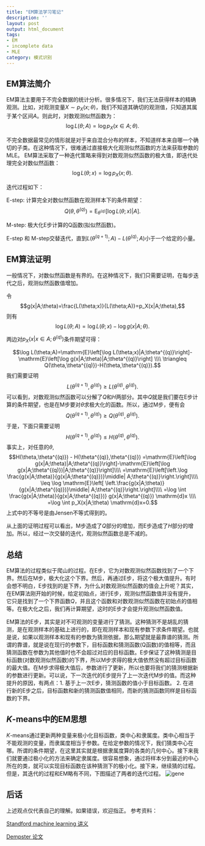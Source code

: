 ```yaml
---
title: "EM算法学习笔记"
description: ''
layout: post
output: html_document
tags:
- EM
- incomplete data
- MLE
category: 模式识别
---
```

## EM算法简介
EM算法主要用于不完全数据的统计分析。很多情况下，我们无法获得样本的精确观测。比如，对观测变量$X \sim p_X(x;\theta)$，我们不知道其确切的观测值，只知道其属于某个区间$A$。则此时，对数观测似然函数为：
$$ \log L(\theta;A)=\log p_X(x\in A; \theta).$$


不完全数据最常见的情形就是对于来自混合分布的样本，不知道样本来自哪一个确切的子类。在这种情况下，很难通过直接极大化观测似然函数的方法来获取参数的MLE。 EM算法采取了一种迭代策略来得到对数观测似然函数的极大值，即迭代处理完全对数似然函数：
$$ \log L(\theta;x)= \log p_X(x;\theta).$$


迭代过程如下：

E-step: 计算完全对数似然函数在观测样本下的条件期望：
$$Q(\theta,\theta^{(q)})=\mathrm{E}_{\theta^{(q)}}\left[\log L(\theta;x)|A\right].$$

M-step: 极大化E步计算的Q函数(拟似然函数)。

E-step 和 M-step交替迭代，直到$L(\theta^{(q+1)};A)-L(\theta^{(q)};A)$小于一个给定的小量。


## EM算法证明
一般情况下，对数似然函数是有界的。在这种情况下，我们只需要证明，在每步迭代之后，观测似然函数值增加。

令
$$g(x|A;\theta)=\frac{L(\theta;x)}{L(\theta;A)}=p_X(x|A;\theta),$$
则有
$$\log L(\theta;A)=\log L(\theta;x)-\log g(x|A;\theta).$$


两边对$p_X(x|x\in A;\theta^{(q)})$条件期望可得：

$$\log L(\theta;A)=\mathrm{E}\left[\log L(\theta;x)|A;\theta^{(q)}\right]-\mathrm{E}\left[\log g(x|A;\theta)|A;\theta^{(q)}\right]
\\\\ \triangleq Q(\theta,\theta^{(q)})-H(\theta,\theta^{(q)}).$$
我们需要证明
$$L(\theta^{(q+1)},\theta^{(q)}) \geq L(\theta^{(q)},\theta^{(q)}).$$
可以看到，对数观测似然函数可以分解了$Q$和$H$两部分。其中$Q$就是我们要在E步计算的条件期望，也是在M步要对$\theta$求极大化的函数。所以，通过M步，便有会
$$Q(\theta^{(q+1)},\theta^{(q)})\geq Q(\theta^{(q)},\theta^{(q)}).$$
于是，下面只需要证明
$$H(\theta^{(q+1)},\theta^{(q)}) \leq H(\theta^{(q)},\theta^{(q)}).$$
事实上，对任意的$\theta$,
$$H(\theta,\theta^{(q)}) - H(\theta^{(q)},\theta^{(q)})
=\mathrm{E}\left[\log g(x|A;\theta)|A;\theta^{(q)}\right]-\mathrm{E}\left[\log g(x|A;\theta^{(q)})|A;\theta^{(q)}\right]\\\\
=\mathrm{E}\left[\left.\log \frac{g(x|A;\theta)}{g(x|A;\theta^{(q)})}\middle| A;\theta^{(q)}\right.\right]\\\\
\leq \log \mathrm{E}\left[ \left.\frac{g(x|A;\theta)}{g(x|A;\theta^{(q)})}\middle| A;\theta^{(q)}\right.\right]\\\\
=\log \int \frac{g(x|A;\theta)}{g(x|A;\theta^{(q)})} g(x|A;\theta^{(q)}) \mathrm{d}x \\\\
=\log \int p_X(x|A;\theta) \mathrm{d}x=0.$$
上式中的不等号是由Jensen不等式得到的。

从上面的证明过程可以看出，M步造成了$Q$部分的增加，而E步造成了$H$部分的增加。所以，经过一次交替的迭代，观测似然函数总是不减的。



## 总结
EM算法的过程类似于爬山的过程。在E步，它为对数观测似然函数找到了一个下界。然后在M步，极大化这个下界。然后，再通过E步，将这个极大值提升。有时会想不明白，E步找到的是下界，为什么对数观测似然函数的值会上升呢？其实，在EM算法刚开始的时候，给定初始点，进行E步，观测似然函数值并没有提升，它只是找到了一个下界函数$Q$，并且这个函数和对数观测似然函数在初始点的值相等。在极大化之后，我们再计算期望，这时的E步才会提升观测似然函数值。

EM算法的E步，其实是对不可观测的变量进行了猜测。这种猜测不是胡乱的猜测，是在观测样本的基础上进行的，即在观测样本和现有参数下求条件期望。也就是说，如果以观测样本和现有的参数为猜测依据，那么期望就是最靠谱的猜测。所谓的靠谱，就是说在现行的参数下，目标函数和猜测函数(Q函数)的值相等，而且猜测函数在参数为其他值时也不会超过对应的目标函数。E步保证了这种猜测是目标函数(对数观测似然函数)的下界，所以M步求得的极大值依然没有超过目标函数的最大值。在M步求得极大值后，参数进行了更新，所以也要将我们的猜测根据新的参数进行更新。可以说，下一次迭代的E步提升了上一次迭代M步的值。而这种提升的原因，有两点：1. 基于上一次E步，猜测函数的值小于目标函数。 2. 在进行新的E步之后，目标函数和新的猜测函数值相同，而新的猜测函数同样是目标函数的下界。

## $K$-means中的EM思想

$K$-means通过更新两种变量来极小化目标函数，类中心和隶属度。类中心相当于不能观测的变量，而隶属度相当于参数。在给定参数的情况下，我们猜类中心在哪。所谓的条件期望，在这里其实就是根据隶属度算的各类的几何中心。接下来我们就要通过极小化的方法来确定隶属度。很容易想象，通过将样本分到最近的中心所在的类，就可以实现目标函数在该种猜测下的极小化。接下来，继续猜的过程。 但是，其迭代的过程和EM略有不同，下图描述了两者的迭代过程。
![gene](http://i.imgur.com/Rmbc3BD.jpg)


## 后话

上述观点仅代表自己的理解。如果错误，欢迎指正。 参考资料：

[Standford machine learning 讲义](http://cs229.stanford.edu/notes/cs229-notes8.pdf)


[Dempster 论文](http://web.mit.edu/6.435/www/Dempster77.pdf)

